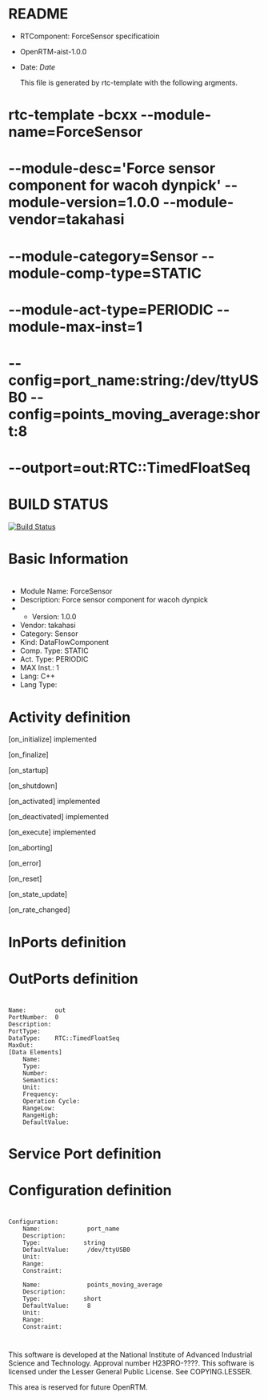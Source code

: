 README
============

* RTComponent: ForceSensor specificatioin
* OpenRTM-aist-1.0.0
* Date: $Date$

  This file is generated by rtc-template with the following argments.

#   rtc-template -bcxx --module-name=ForceSensor 
#   --module-desc='Force sensor component for wacoh dynpick' --module-version=1.0.0 --module-vendor=takahasi 
#   --module-category=Sensor --module-comp-type=STATIC 
#   --module-act-type=PERIODIC --module-max-inst=1 
#   --config=port_name:string:/dev/ttyUSB0 --config=points_moving_average:short:8 
#   --outport=out:RTC::TimedFloatSeq 

BUILD STATUS
============

[![Build Status](https://travis-ci.org/takahasi/ForceSensorRTC.svg?branch=master)](https://travis-ci.org/takahasi/ForceSensorRTC)


Basic Information
======================================================================
# <rtc-template block="module">
* Module Name: ForceSensor
* Description: Force sensor component for wacoh dynpick
* * Version:     1.0.0
* Vendor:      takahasi
* Category:    Sensor
* Kind:        DataFlowComponent
* Comp. Type:  STATIC
* Act. Type:   PERIODIC
* MAX Inst.:   1
* Lang:        C++
* Lang Type:   

# </rtc-template>


Activity definition
======================================================================

[on_initialize]    implemented

[on_finalize]

[on_startup]

[on_shutdown]

[on_activated]     implemented

[on_deactivated]   implemented

[on_execute]       implemented

[on_aborting]

[on_error]

[on_reset]

[on_state_update]

[on_rate_changed]

InPorts definition
======================================================================
# <rtc-template block="inport">


# </rtc-template>

OutPorts definition
======================================================================
# <rtc-template block="outport">

	Name:        out
	PortNumber:  0
	Description: 
	PortType: 
	DataType:    RTC::TimedFloatSeq
	MaxOut: 
	[Data Elements]
		Name:
		Type:            
		Number:          
		Semantics:       
		Unit:            
		Frequency:       
		Operation Cycle: 
		RangeLow:
		RangeHigh:
		DefaultValue:


# </rtc-template>


Service Port definition
======================================================================
# <rtc-template block="serviceport">
# </rtc-template> 

Configuration definition
======================================================================
# <rtc-template block="configuration">
	Configuration:
		Name:             port_name
		Description:     
		Type:            string
		DefaultValue:     /dev/ttyUSB0
		Unit:            
		Range:           
		Constraint:      

		Name:             points_moving_average
		Description:     
		Type:            short
		DefaultValue:     8
		Unit:            
		Range:           
		Constraint:      

# </rtc-template> 

This software is developed at the National Institute of Advanced
Industrial Science and Technology. Approval number H23PRO-????. This
software is licensed under the Lesser General Public License. See
COPYING.LESSER.

This area is reserved for future OpenRTM.
